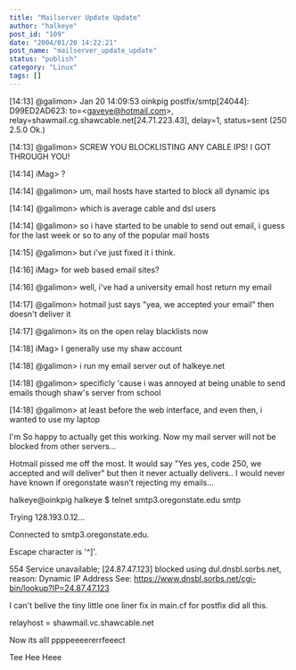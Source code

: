 ```yaml
---
title: "Mailserver Update Update"
author: "halkeye"
post_id: "109"
date: "2004/01/20 14:22:21"
post_name: "mailserver_update_update"
status: "publish"
category: "Linux"
tags: []
---
```


[14:13] @galimon&gt; Jan 20 14:09:53 oinkpig postfix/smtp[24044]: D99ED2AD623: to=&lt;gaveye@hotmail.com&gt;, relay=shawmail.cg.shawcable.net[24.71.223.43], delay=1, status=sent (250 2.5.0 Ok.)  

[14:13] @galimon&gt; SCREW YOU BLOCKLISTING ANY CABLE IPS! I GOT THROUGH YOU!  

[14:14] iMag&gt; ?  

[14:14] @galimon&gt; um, mail hosts have started to block all dynamic ips  

[14:14] @galimon&gt; which is average cable and dsl users  

[14:14] @galimon&gt; so i have started to be unable to send out email, i guess for the last week or so to any of the popular mail hosts  

[14:15] @galimon&gt; but i've just fixed it i think.  

[14:16] iMag&gt; for web based email sites?  

[14:16] @galimon&gt; well, i've had a university email host return my email  

[14:17] @galimon&gt; hotmail just says "yea, we accepted your email" then doesn't deliver it  

[14:17] @galimon&gt; its on the open relay blacklists now  

[14:18] iMag&gt; I generally use my shaw account  

[14:18] @galimon&gt; i run my email server out of halkeye.net  

[14:18] @galimon&gt; specificly 'cause i was annoyed at being unable to send emails though shaw's server from school  

[14:18] @galimon&gt; at least before the web interface, and even then, i wanted to use my laptop

I'm So happy to actually get this working. Now my mail server will not be blocked from other servers...   

Hotmail pissed me off the most. It would say "Yes yes, code 250, we accepted and will deliver" but then it never actually delivers.. I would never have known if oregonstate wasn't rejecting my emails...

halkeye@oinkpig halkeye $ telnet smtp3.oregonstate.edu smtp  
  

Trying 128.193.0.12...  
  

Connected to smtp3.oregonstate.edu.  
  

Escape character is '^]'.  
  

554 Service unavailable; [24.87.47.123] blocked using dul.dnsbl.sorbs.net, reason: Dynamic IP Address See: https://www.dnsbl.sorbs.net/cgi-bin/lookup?IP=24.87.47.123  


I can't belive the tiny little one liner fix in main.cf for postfix did all this.  

relayhost = shawmail.vc.shawcable.net

Now its alll ppppeeeererrfeeect

Tee Hee Heee

